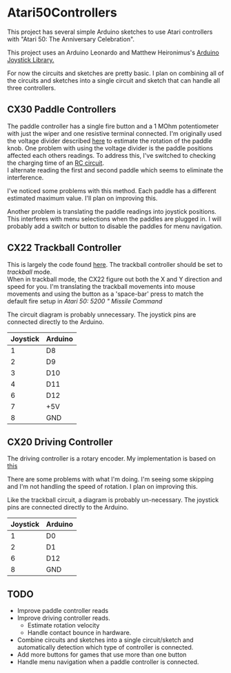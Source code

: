 # Atari50Controllers
This project has several simple Arduino sketches to use Atari controllers 
with "Atari 50: The Anniversary Celebration".

This project uses an Arduino Leonardo and Matthew Heironimus's 
[Arduino Joystick Library.](https://github.com/MHeironimus/ArduinoJoystickLibrary/tree/version-2.0)

For now the circuits and sketches are pretty basic. I plan on combining 
all of the circuits and sketches into a single circuit and sketch that 
can handle all three controllers. 

## CX30 Paddle Controllers
The paddle controller has a single fire button and a 1 MOhm potentiometer 
with just the wiper and one resistive terminal connected.  I'm originally 
used the voltage divider described
[here](https://www.circuitbasics.com/arduino-ohm-meter/) to estimate the 
rotation of the paddle knob.   One problem with using the voltage divider
is the paddle positions affected each others readings.   To address this,
I've switched to checking the charging time of an
[RC circuit](https://www.icode.com/analog-to-digital-conversion-with-rc-circuit-in-microcontroller-projects/).   
I alternate reading the first and second paddle which seems to eliminate 
the interference. 

I've noticed some problems with this method.  Each paddle has a different 
estimated maximum value.  I'll
plan on improving this.

Another problem is translating the paddle readings into joystick 
positions.  This interferes with menu selections when the paddles 
are plugged in.  I will probably add a switch or button to 
disable the paddles for menu navigation. 

## CX22  Trackball Controller
This is largely the code found [here](https://jeffpiepmeier.blogspot.com/2016/08/vintage-atari-cx22-trak-ball-with-usb.html). The trackball controller should be set to _trackball_ mode.  
When in trackball mode, the CX22 figure out both the X and Y direction 
and speed for you.  I'm translating the trackball movements into 
mouse movements and using the button as a 'space-bar' press to match
the default fire setup in _Atari 50: 5200 " Missile Command_

The circuit diagram is probably unnecessary.  The joystick pins 
are connected directly to the Arduino.

|  Joystick | Arduino |
| --------- | ------- |
|   1       | D8      |
|   2       | D9      |
|   3       | D10     |
|   4       | D11     |
|   6       | D12     |
|   7       | +5V     |
|   8       | GND     |

## CX20  Driving Controller
The driving controller is a rotary encoder.  My implementation is based on
[this](https://howtomechatronics.com/tutorials/arduino/rotary-encoder-works-use-arduino/)

There are some problems with what I'm doing.  I'm seeing some skipping 
and I'm not handling the speed of rotation.  I plan on improving this.

Like the trackball circuit, a diagram is probably un-necessary.  The joystick pins 
are connected directly to the Arduino.

|  Joystick | Arduino |
| --------- | ------- |
|   1       | D0      |
|   2       | D1      |
|   6       | D12     |
|   8       | GND     |


## TODO
* Improve paddle controller reads
* Improve driving controller reads.
  * Estimate rotation velocity
  * Handle contact bounce in hardware.
* Combine circuits and sketches into a single circuit/sketch 
  and automatically detection which type of controller is 
  connected.
* Add more buttons for games that use more than one button
* Handle menu navigation when a paddle controller is connected.



